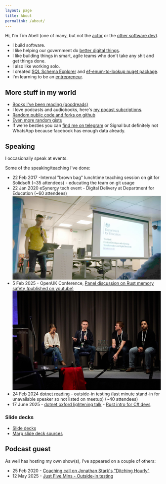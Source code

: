 ```yaml
---
layout: page
title: About
permalink: /about/
---
```


Hi, I'm Tim Abell (one of many, but not the
[actor](https://www.imdb.com/name/nm0008543/) or the [other software
dev](https://twitter.com/timabell)).

* I build software.
* I like helping our government do [better digital things](https://www.gov.uk/service-manual/technology).
* I like building things in smart, agile teams who don't take any shit and get
  things done.
* I also like working solo.
* I created [SQL Schema Explorer](https://timabell.github.io/schema-explorer/) and
  [ef-enum-to-lookup nuget package](https://www.nuget.org/packages/ef-enum-to-lookup).
* I'm learning to be an [entrepreneur](https://www.startupsfortherestofus.com/).

## More stuff in my world

* [Books I've been reading (goodreads)](https://www.goodreads.com/review/list/50628592?shelf=read)
* I love podcasts and audiobooks, here's [my pocast subcriptions](https://timwise.co.uk/podcast-subscriptions.html).
* [Random public code and forks on github](https://github.com/timabell/)
* [Even more random gists](https://gist.github.com/timabell/)
* If we're besties you can [find me on telegram](https://t.me/tim_abell) or Signal but definitely not WhatsApp because facebook has enough data already.

## Speaking

I occasionally speak at events.

Some of the speaking/teaching I've done:

- 22 Feb 2017 -Internal "brown bag" lunchtime teaching session on git for Solidsoft (~35 attendees) - educating the team on git usage
- 22 Jan 2020 eSynergy tech event - Digital Delivery at Department for Education (~60 attendees)
  ![](../images/blog/IMG_20200122_193503_esynergy_dfe_talk3_smaller.jpg)
- 5 Feb 2025 - OpenUK Conference, [Panel discussion on Rust memory safety (published on youtube)](https://www.youtube.com/watch?v=YjOBzXOP6G8)
  ![](../images/openuk-signal-2025-02-17-211658_008_smaller.jpeg)
- 24 Feb 2024 [dotnet reading](https://www.meetup.com/dot-net-thames-valley/) - outside-in testing (last minute stand-in for unavailable speaker so not listed on meetup) (~40 attendees)
- 17 June 2025 - [dotnet oxford lightening talk](https://www.meetup.com/dotnetoxford/events/307454172/) - [Rust intro for C# devs](https://deck.0x5.uk/intro-to-rust-for-csharp-devs)

### Slide decks

- [Slide decks](https://deck.0x5.uk/)
- [Marp slide deck sources](https://github.com/timabell/marp-decks)

## Podcast guest

As well has hosting my own show(s), I've appeared on a couple of others:

- 25 Feb 2020 - [Coaching call on Jonathan Stark's "Ditching Hourly"](https://podcast.ditchinghourly.com/episodes/coaching-call-with-tim-abell)
- 12 May 2025 - [Just Five Mins - Outside-in testing](https://www.justfivemins.com/p/episode-78-outside-in-testing-with)
